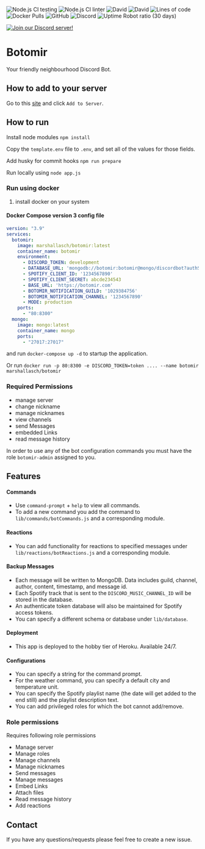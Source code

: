 ![Node.js CI testing](https://github.com/SoorajModi/botomir/workflows/testing/badge.svg)
![Node.js CI linter](https://github.com/SoorajModi/botomir/workflows/linter/badge.svg)
![David](https://img.shields.io/david/SoorajModi/botomir?style=plastic)
![David](https://img.shields.io/david/dev/SoorajModi/botomir?style=plastic)
![Lines of code](https://img.shields.io/tokei/lines/github/SoorajModi/botomir?style=plastic)
![Docker Pulls](https://img.shields.io/docker/pulls/marshallasch/botomir?style=plastic)
![GitHub](https://img.shields.io/github/license/SoorajModi/botomir?style=plastic)
![Discord](https://img.shields.io/discord/788091112476770353?style=plastic)
![Uptime Robot ratio (30 days)](https://img.shields.io/uptimerobot/ratio/m788089375-708361efbca4ea5bc2bac0bf?style=plastic)

[![Join our Discord server!](https://invidget.switchblade.xyz/788091112476770353)](https://discord.gg/sdXnDWrruS)

# Botomir

Your friendly neighbourhood Discord Bot.

## How to add to your server

Go to this [site](https://botomir.com) and click `Add to Server`.

## How to run

Install node modules `npm install`

Copy the `template.env` file to `.env`, and set all of the values for those fields.

Add husky for commit hooks `npm run prepare`

Run locally using `node app.js`

### Run using docker

1. install docker on your system


#### Docker Compose version 3 config file

```yaml
version: "3.9"
services:
  botomir:
    image: marshallasch/botomir:latest
    container_name: botomir
    environment:
      - DISCORD_TOKEN: development
      - DATABASE_URL: 'mongodb://botomir:botomir@mongo/discordbot?authSource=admin'
      - SPOTIFY_CLIENT_ID: '1234567890'
      - SPOTIFY_CLIENT_SECRET: abcde234543
      - BASE_URL: 'https://botomir.com'
      - BOTOMIR_NOTIFICATION_GUILD: '1029384756'
      - BOTOMIR_NOTIFICATION_CHANNEL: '1234567890'
      - MODE: production
    ports:
      - "80:8300"
  mongo:
    image: mongo:latest
    container_name: mongo
    ports:
      - "27017:27017"
```

and run `docker-compose up -d` to startup the application.

Or run `docker run -p 80:8300 -e DISCORD_TOKEN=token .... --name botomir marshallasch/botomir`


### Required Permissions
- manage server
- change nickname
- manage nicknames
- view channels
- send Messages
- embedded Links
- read message history

In order to use any of the bot configuration commands you must have the role `botomir-admin` assigned to you.

## Features

#### Commands
- Use `command-prompt` + `help` to view all commands.
- To add a new command you add the command to `lib/commands/botCommands.js` and a corresponding module.

#### Reactions
- You can add functionality for reactions to specified messages under `lib/reactions/botReactions.js` and a corresponding module.

#### Backup Messages
- Each message will be written to MongoDB. Data includes guild, channel, author, content, timestamp, and message id.
- Each Spotify track that is sent to the `DISCORD_MUSIC_CHANNEL_ID` will be stored in the database.
- An authenticate token database will also be maintained for Spotify access tokens.
- You can specify a different schema or database under `lib/database`.

#### Deployment
- This app is deployed to the hobby tier of Heroku. Available 24/7.

#### Configurations
- You can specify a string for the command prompt.
- For the weather command, you can specify a default city and temperature unit.
- You can specify the Spotify playlist name (the date will get added to the end still) and the playlist description text.
- You can add privileged roles for which the bot cannot add/remove.

### Role permissions
Requires following role permissions
- Manage server
- Manage roles
- Manage channels
- Manage nicknames
- Send messages
- Manage messages
- Embed Links
- Attach files
- Read message history
- Add reactions

## Contact

If you have any questions/requests please feel free to create a new issue.
